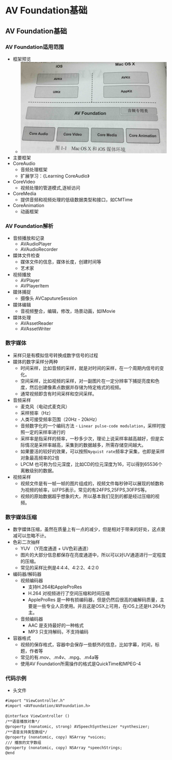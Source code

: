 # AV Foundation基础

## AV Foundation基础

### AV Foundation适用范围
- 框架预览
    - ![](images/framework.jpg)
- 主要框架
- CoreAudio
    - 音频处理框架
    - 扩展学习：《Learning CoreAudio》
- CoreVideo
    - 视频处理的管道模式,逐帧访问
- CoreMedia
    - 提供音频和视频处理的低级数据类型和接口，如CMTime
- CoreAnimation
    - 动画框架
### AV Foundation解析
- 音频播放和记录
	- AVAudioPlayer
	- AVAudioRecorder
- 媒体文件检查
	- 媒体文件的信息，媒体长度，创建时间等
	- 艺术家
- 视频播放
	- AVPlayer
	- AVPlayerItem
- 媒体捕捉
    - 摄像头 AVCaputureSession 
- 媒体编辑
    - 音视频整合，编辑，修改，场景动画，如IMovie
- 媒体处理
    - AVAssetReader
    - AVAssetWriter
### 数字媒体
- 采样只是有模拟信号转换成数字信号的过程
- 媒体的数字采样分两种
    - 时间采样，比如音频的采样，就是对时间的采样，在一个周期内信号的变化。
    - 空间采样，比如视频的采样，对一副图片在一定分辨率下捕捉亮度和色度，然后创建像素点数据并存储为特定格式的视频。 
    - 通常视频即含有时间采样和空间采样。
- 音频采样
    - 麦克风（电动式麦克风）
    - 采样频率（Hz）
    - 人类可接受频率范围（20Hz - 20kHz）
    - 音频数字化的一个编码方法 - `Linear pulse-code modulation`，采样时按照一定的采样率进行的
    - 采样率是指采样的频率，一秒多少次，理论上说采样率越高越好，但是实际情况是采样率越高，采集到的数据越多，所需存储空间越大。
    - 如果要活的较好的效果，可以按照`Nyquist rate`频率才采集，也即是采样对象最高频率的2倍
    - LPCM 也可称为位元深度，比如CD的位元深度为16，可以得到65536个离散级别的数据。
- 视频采样
    - 视频文件是有一帧一帧的图片组成的，视频文件每秒钟可以展现的帧数称为视频的帧率，以FPS表示，常见的有24FPS,25FPS,30FPS等。
    - 视频的原始数据超乎想象的大，所以基本我们见到的都是经过压缩的视频。 
### 数字媒体压缩
- 数字媒体压缩，虽然在质量上有一点的减少，但是相对于带来的好处，这点衰减可以忽略不计。
- 色彩二次抽样
     - YUV （Y亮度通道 + UV色彩通道）
     - 图片的大部分信息都保存在亮度通道中，所以可以对UV通道进行一定程度的压缩。
     - 常见的采样比例是4:4:4、4:2:2、4:2:0
- 编码器/解码器
    - 视频编码器
        - 支持H.264和AppleProRes
        - H.264 对视频进行了空间压缩和时间压缩
        - AppleProRes 是一种有损编码器，但是仍然后很高的编解码质量，主要是一些专业人员使用。并且这是OSX上可用，在iOS上还是H.264为主。
    - 音频编码器
        - AAC 是支持最好的一种格式
        - MP3 只支持解码，不支持编码
- 容器格式
    - 视频的保存格式，容器中会保存一些额外的信息，比如字幕，时间，标题，作者等
    - 常见的有.mov、.m4v、.mpg、.m4a等 
    - 使用AV Foundation所需操作的格式是QuickTime和MPEG-4
    
### 代码示例

- 头文件

```objc
#import "ViewController.h"
#import <AVFoundation/AVFoundation.h>

@interface ViewController ()
/**语音播放对象*/
@property (nonatomic, strong) AVSpeechSynthesizer *synthesizer;
/**语音支持类型数组*/
@property (nonatomic, copy) NSArray *voices;
/// 播放的文字数组
@property (nonatomic, copy) NSArray *speechStrings;
@end
```
